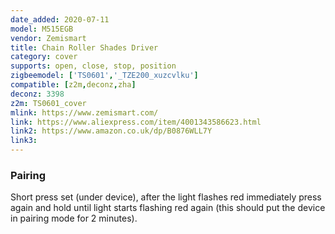 ```yaml
---
date_added: 2020-07-11
model: M515EGB
vendor: Zemismart
title: Chain Roller Shades Driver
category: cover
supports: open, close, stop, position
zigbeemodel: ['TS0601','_TZE200_xuzcvlku']
compatible: [z2m,deconz,zha]
deconz: 3398
z2m: TS0601_cover
mlink: https://www.zemismart.com/
link: https://www.aliexpress.com/item/4001343586623.html
link2: https://www.amazon.co.uk/dp/B0876WLL7Y
link3: 
---
```


### Pairing
Short press set (under device), after the light flashes red immediately press again and hold until light starts flashing red again (this should put the device in pairing mode for 2 minutes).
